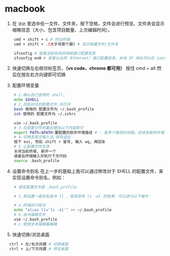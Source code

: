 # macbook

1. 在 `访达` 里选中任一文件、文件夹，按下空格，文件会进行预览、文件夹会显示缩略信息（大小、包含项目数量、上次编辑时间）。

```sh
    cmd + shift + c # 呼出终端
    cmd + shift + .(大于号那个键) # 显示隐藏文件/文件夹

    ifconfig # 查看当前系统的网络接口配置信息
    ifconfig en0 # 查看以太网（Ethernet）接口配置信息，本地 IP 地址可以在 inet 字段找到。该字段显示了接口的 IPv4 地址
```

2. 快速切换左右相邻标签页，**（vs code、chrome 都可用）**
   按住 cmd + alt 然后在按左右方向键即可切换

3. 配置环境变量

```sh
    # 1.确认自己使用的 shell,
    echo $SHELL
    # 2.找到对应的配置文件,并打开
    bash 使用的 配置文件为 ~/.bash_profile
    zsh 使用的 配置文件为 ~/.zshrc

    vim ~/.bash_profile
    # 3.在配置文件的最后增加以下内容即可
    export PATh=$PATH:要配置的软件环境路径 # : 是多个路径的间隔，后续有新的环境变量需要配置，只需要用 冒号 隔开，继续写新的路径即可
    # 4.切换至英文输入法,保存退出
    按下 esc, 然后 shift + 冒号, 输入 wq, 再回车
    # 5.让配置文件生效
    关闭当前终端, 新开一个
    或者在终端输入并执行下方代码
    source .bash_profile
```

4. 设置命令别名
   在上一步的基础上我可以通过修改对于 SHELL 的配置文件，来实现设置命令别名，例如：

```sh
    # 假定配置文件是 .bash_profile

    # 1.想设置一条别名指令 ll ，使其具有 ls -al 的效果，可以进行以下操作：

    # a.终端执行指令
    echo "alias ll='ls -al'" >> ~/.bash_profile
    # b.指令编辑文件
    vim ~/.bash_profile
    # c.使用文本编辑器编辑

```

5. 快速切换/浏览桌面

```sh
  ctrl + 左/右方向键 # 切换桌面
  ctrl + 上/下方向键 # 预览桌面
```
